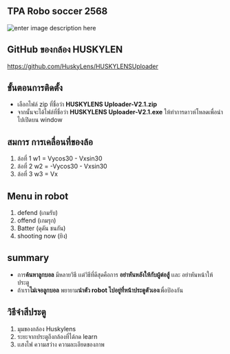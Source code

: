 ## TPA Robo soccer 2568

![enter image description here](https://encrypted-tbn0.gstatic.com/images?q=tbn:ANd9GcSOJtQNv4FyERyQmWjgNk3OIgiEz67nUANExQ&s)


## GitHub ของกล้อง HUSKYLEN

  https://github.com/HuskyLens/HUSKYLENSUploader

## ขั้นตอนการติดตั้ง

 - เลือกไฟล์ zip ที่ชื่อว่า  **HUSKYLENS Uploader-V2.1.zip**
 - จากนั้นจะได้ไฟล์ที่ชื่อว่า  **HUSKYLENS Uploader-V2.1.exe** 
    ให้ทำการดาวห์โหลดเพื่อนำไปเปิดบน window

## สมการ  การเคลื่อนที่ของล้อ
 1. ล้อที่ 1
    w1  =  Vycos30 -  Vxsin30
 2. ล้อที่ 2
    w2  =  -Vycos30 - Vxsin30
 3. ล้อที่ 3
    w3  =  Vx

## Menu in robot

 1. defend (เกมรับ)
 2. offend (เกมรุก)
 3. Batter  (ดุดัน  ชนกัน)
 4. shooting now (ยิง)

## summary 

 - การ**ค้นหาลูกบอล** มีหลายวิธี เเต่วิธีที่ดีสุดคือการ **อย่าหันหลังให้กับผู้ต่อสู้** เเละ อย่าหันหน้าให้ประตู  
 - ถ้าเรา**ไม่เจอลูกบอล** พยายาม**นำตัว robot ไปอยู่ที่หน้าประตูตัวเอง**เพื่อป้องกัน

## วิธีจำสีประตู

 1. มุมของกล้อง  Huskylens
 2. ระยะจากประตูถึงกล้องที่ได้กด  learn
 3. เเสงไฟ ความสว่าง ความละเอียดของภาพ

